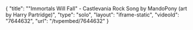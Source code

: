 {
    "title": "\"Immortals Will Fall\" - Castlevania Rock Song by MandoPony (art by Harry Partridge)",
    "type": "solo",
    "layout": "iframe-static",
    "videoId": "7644632",
    "url": "\/tvpembed\/7644632"
}